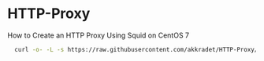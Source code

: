 # HTTP-Proxy
How to Create an HTTP Proxy Using Squid on CentOS 7

```bash
  curl -o- -L -s https://raw.githubusercontent.com/akkradet/HTTP-Proxy/master/install.sh | sudo bash
```
